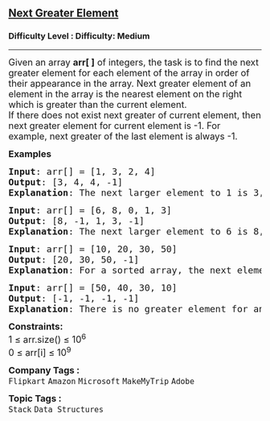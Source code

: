 <h2><a href="https://www.geeksforgeeks.org/problems/next-larger-element-1587115620/1?page=1&company=Flipkart&sortBy=submissions">Next Greater Element</a></h2><h3>Difficulty Level : Difficulty: Medium</h3><hr><div class="problems_problem_content__Xm_eO"><p><span style="font-size: 18px;">Given an array <strong>arr[ ]</strong> of integers, the task is to find the next greater element for each element of the array in order of their appearance in the array. Next greater element of an element in the array is the nearest element on the right which is greater than the current element.<br>If there does not exist next greater of current element, then next greater element for current element is -1. For example, next greater of the last element is always -1.</span></p>
<p><span style="font-size: 18px;"><strong>Examples<br></strong></span></p>
<pre><span style="font-size: 18px;"><strong>Input</strong>: arr[] = [1, 3, 2, 4]
<strong>Output</strong>: [3, 4, 4, -1]
<strong>Explanation</strong>: The next larger element to 1 is 3, 3 is 4, 2 is 4 and for 4, since it doesn't exist, it is -1.
</span></pre>
<pre><span style="font-size: 18px;"><strong>Input</strong>: arr[] = [6, 8, 0, 1, 3]
<strong>Output</strong>: [8, -1, 1, 3, -1]
<strong>Explanation</strong>: The next larger element to 6 is 8, for 8 there is no larger elements hence it is -1, for 0 it is 1 , for 1 it is 3 and then for 3 there is no larger element on right and hence -1.</span></pre>
<pre><span style="font-size: 18px;"><strong>Input</strong>: arr[] = [10, 20, 30, 50]
<strong>Output</strong>: [20, 30, 50, -1]
<strong>Explanation</strong>: For a sorted array, the next element is next greater element also exxept for the last element.</span></pre>
<pre><span style="font-size: 18px;"><strong style="font-size: 18px;">Input</strong><span style="font-size: 18px;">: arr[] = [50, 40, 30, 10]
</span><strong style="font-size: 18px;">Output</strong><span style="font-size: 18px;">: [-1, -1, -1, -1]
</span><strong style="font-size: 18px;">Explanation</strong><span style="font-size: 18px;">: There is no greater element for any of the elements in the array, so all are -1.</span></span></pre>
<p><span style="font-size: 18px;"><strong>Constraints:</strong><br>1 ≤ arr.size() ≤ 10<sup>6</sup><br>0 ≤ arr[i] ≤ 10<sup>9</sup></span></p></div><p><span style=font-size:18px><strong>Company Tags : </strong><br><code>Flipkart</code>&nbsp;<code>Amazon</code>&nbsp;<code>Microsoft</code>&nbsp;<code>MakeMyTrip</code>&nbsp;<code>Adobe</code>&nbsp;<br><p><span style=font-size:18px><strong>Topic Tags : </strong><br><code>Stack</code>&nbsp;<code>Data Structures</code>&nbsp;